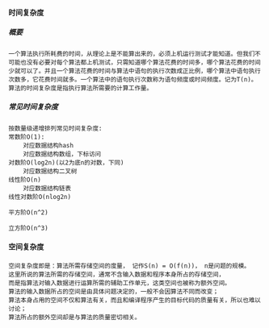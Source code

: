 #### 时间复杂度

##### 概要

    一个算法执行所耗费的时间，从理论上是不能算出来的，必须上机运行测试才能知道。但我们不可能也没有必要对每个算法都上机测试，只需知道哪个算法花费的时间多，哪个算法花费的时间少就可以了。并且一个算法花费的时间与算法中语句的执行次数成正比例，哪个算法中语句执行次数多，它花费时间就多。一个算法中的语句执行次数称为语句频度或时间频度。记为T(n)。算法的时间复杂度是指执行算法所需要的计算工作量。

##### 常见时间复杂度

    按数量级递增排列常见时间复杂度:
    常数阶O(1):
        对应数据结构hash
        对应数据结构数组，下标访问
    对数阶O(log2n)(以2为底n的对数，下同)
        对应数据结构二叉树
    线性阶O(n)
        对应数据结构链表
    线性对数阶O(nlog2n)

    平方阶O(n^2)

    立方阶O(n^3)

#### 空间复杂度

    空间复杂度即是：算法所需存储空间的度量， 记作S(n) = O(f(n))， n是问题的规模。
    这里所说的算法所需的存储空间，通常不含输入数据和程序本身所占的存储空间，
    而是指算法对输入数据进行运算所需的辅助工作单元，这类空间也被称为额外空间。
    算法的输入数据所占的空间是由具体问题决定的，一般不会因算法不同而改变；
    算法本身占用的空间不仅和算法有关，而且和编译程序产生的目标代码的质量有关，所以也难以讨论；
    算法所占的额外空间却是与算法的质量密切相关。
